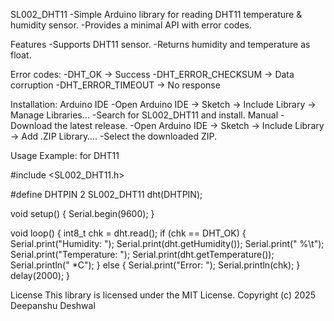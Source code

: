 SL002_DHT11
-Simple Arduino library for reading DHT11 temperature & humidity sensor.
-Provides a minimal API with error codes.

Features
-Supports DHT11 sensor.
-Returns humidity and temperature as float.

Error codes:
-DHT_OK → Success
-DHT_ERROR_CHECKSUM → Data corruption
-DHT_ERROR_TIMEOUT → No response

Installation:
Arduino IDE
-Open Arduino IDE → Sketch → Include Library → Manage Libraries…
-Search for SL002_DHT11 and install.
Manual
-Download the latest release.
-Open Arduino IDE → Sketch → Include Library → Add .ZIP Library….
-Select the downloaded ZIP.

Usage Example: for DHT11

#include <SL002_DHT11.h>

#define DHTPIN 2
SL002_DHT11 dht(DHTPIN);

void setup() {
  Serial.begin(9600);
}

void loop() {
  int8_t chk = dht.read();
  if (chk == DHT_OK) {
    Serial.print("Humidity: ");
    Serial.print(dht.getHumidity());
    Serial.print(" %\t");
    Serial.print("Temperature: ");
    Serial.print(dht.getTemperature());
    Serial.println(" *C");
  } else {
    Serial.print("Error: ");
    Serial.println(chk);
  }
  delay(2000);
}

License
This library is licensed under the MIT License.
Copyright (c) 2025
Deepanshu Deshwal
